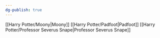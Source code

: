 ```yaml
---
dg-publish: true
---
```

[[Harry Potter/Moony\|Moony]]
[[Harry Potter/Padfoot\|Padfoot]]
[[Harry Potter/Professor Severus Snape\|Professor Severus Snape]]
